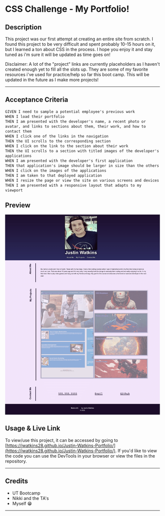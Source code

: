 # CSS Challenge - My Portfolio! 

## **Description**

This project was our first attempt at creating an entire site from scratch. I found this project to be very difficult and spent probably 10-15 hours on it, but I learned a ton about CSS in the process. I hope you enjoy it and stay tuned as i'm sure it will be updated as time goes on! 

Disclaimer: A lot of the "project" links are currently placeholders as I haven't created enough yet to fill all the slots up. They are some of my favorite resources i've used for practice/help so far this boot camp. This will be updated in the future as I make more projects!

---

## **Acceptance Criteria**
```
GIVEN I need to sample a potential employee's previous work
WHEN I load their portfolio
THEN I am presented with the developer's name, a recent photo or avatar, and links to sections about them, their work, and how to contact them
WHEN I click one of the links in the navigation
THEN the UI scrolls to the corresponding section
WHEN I click on the link to the section about their work
THEN the UI scrolls to a section with titled images of the developer's applications
WHEN I am presented with the developer's first application
THEN that application's image should be larger in size than the others
WHEN I click on the images of the applications
THEN I am taken to that deployed application
WHEN I resize the page or view the site on various screens and devices
THEN I am presented with a responsive layout that adapts to my viewport
```
## **Preview**
![Website Preview](./assets/PortfolioScreenshot.png)

## **Usage & Live Link**

To view/use this project, it can be accessed by going to [https://jwatkins28.github.io/Justin-Watkins-Portfolio/](https://jwatkins28.github.io/Justin-Watkins-Portfolio/). If you'd like to view the code you can use the DevTools in your browser or view the files in the repository. 

---

## **Credits**

- UT Bootcamp
- Nikki and the TA's
- Myself 😁 

---